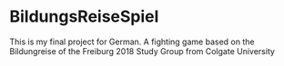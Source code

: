# BildungsReiseSpiel
This is my final project for German. A fighting game based on the Bildungreise of the Freiburg 2018 Study Group from Colgate University
